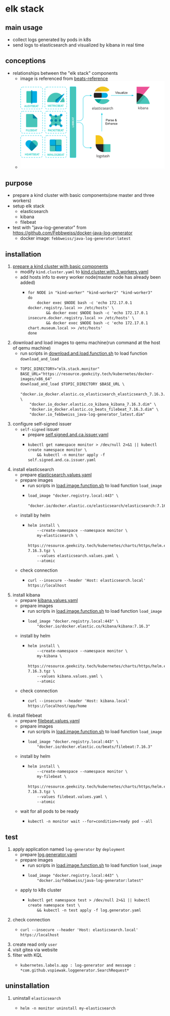 # elk stack

## main usage

* collect logs generated by pods in k8s
* send logs to elasticsearch and visualized by kibana in real time

## conceptions

* relationships between the "elk stack" components
    + image is referenced from
      [beats-reference](https://www.elastic.co/guide/en/beats/libbeat/current/beats-reference.html)
    + ![relationships.between.elk.stack.components.png](resources/elk.stack/relationships.between.elk.stack.components.png)

## purpose

* prepare a kind cluster with basic components(one master and three workers)
* setup elk stack
    * elasticsearch
    * kibana
    * filebeat
* test with "java-log-generator" from https://github.com/Febbweiss/docker-java-log-generator
    + docker image: `febbweiss/java-log-generator:latest`

## installation

1. [prepare a kind cluster with basic components](../basic/kind.cluster.md)
    * modify `kind.cluster.yaml` to [kind.cluster.with.3.workers.yaml](../resources/kind.cluster.with.3.workers.yaml.md)
    * add hosts info to every worker node(master node has already been added)
        + ```shell
          for NODE in "kind-worker" "kind-worker2" "kind-worker3"
          do
              docker exec $NODE bash -c 'echo 172.17.0.1 docker.registry.local >> /etc/hosts' \
                  && docker exec $NODE bash -c 'echo 172.17.0.1 insecure.docker.registry.local >> /etc/hosts' \
                  && docker exec $NODE bash -c 'echo 172.17.0.1 chart.museum.local >> /etc/hosts'
          done
          ```
2. download and load images to qemu machine(run command at the host of qemu machine)
    * run scripts
      in [download.and.load.function.sh](../resources/create.qemu.machine.for.kind/download.and.load.function.sh.md) to
      load function `download_and_load`
    * ```shell
      TOPIC_DIRECTORY="elk.stack.monitor"
      BASE_URL="https://resource.geekcity.tech/kubernetes/docker-images/x86_64"
      download_and_load $TOPIC_DIRECTORY $BASE_URL \
          "docker.io_docker.elastic.co_elasticsearch_elasticsearch_7.16.3.dim" \
          "docker.io_docker.elastic.co_kibana_kibana_7.16.3.dim" \
          "docker.io_docker.elastic.co_beats_filebeat_7.16.3.dim" \
          "docker.io_febbweiss_java-log-generator_latest.dim"
      ```
3. configure self-signed issuer
    * `self-signed` issuer
        + prepare [self.signed.and.ca.issuer.yaml](../basic/resources/cert.manager/self.signed.and.ca.issuer.yaml.md)
        + ```shell
          kubectl get namespace monitor > /dev/null 2>&1 || kubectl create namespace monitor \
              && kubectl -n monitor apply -f self.signed.and.ca.issuer.yaml
          ```
4. install elasticsearch
    * prepare [elasticsearch.values.yaml](resources/elk.stack/elasticsearch.values.yaml.md)
    * prepare images
        + run scripts in [load.image.function.sh](../resources/load.image.function.sh.md) to load function `load_image`
        + ```shell
          load_image "docker.registry.local:443" \
              "docker.io/docker.elastic.co/elasticsearch/elasticsearch:7.16.3"
          ```
    * install by helm
        + ```shell
          helm install \
              --create-namespace --namespace monitor \
              my-elasticsearch \
              https://resource.geekcity.tech/kubernetes/charts/https/helm.elastic.co/elasticsearch-7.16.3.tgz \
              --values elasticsearch.values.yaml \
              --atomic
          ```
    * check connection
        + ```shell
          curl --insecure --header 'Host: elasticsearch.local' https://localhost
          ```
5. install kibana
    * prepare [kibana.values.yaml](resources/elk.stack/kibana.values.yaml.md)
    * prepare images
        + run scripts in [load.image.function.sh](../resources/load.image.function.sh.md) to load function `load_image`
        + ```shell
          load_image "docker.registry.local:443" \
              "docker.io/docker.elastic.co/kibana/kibana:7.16.3"
          ```
    * install by helm
        + ```shell
          helm install \
              --create-namespace --namespace monitor \
              my-kibana \
              https://resource.geekcity.tech/kubernetes/charts/https/helm.elastic.co/kibana-7.16.3.tgz \
              --values kibana.values.yaml \
              --atomic
          ```
    * check connection
        + ```shell
          curl --insecure --header 'Host: kibana.local' https://localhost/app/home
          ```
6. install filebeat
    * prepare [filebeat.values.yaml](resources/elk.stack/filebeat.values.yaml.md)
    * prepare images
        + run scripts in [load.image.function.sh](../resources/load.image.function.sh.md) to load function `load_image`
        + ```shell
          load_image "docker.registry.local:443" \
              "docker.io/docker.elastic.co/beats/filebeat:7.16.3"
          ```
    * install by helm
        + ```shell
          helm install \
              --create-namespace --namespace monitor \
              my-filebeat \
              https://resource.geekcity.tech/kubernetes/charts/https/helm.elastic.co/filebeat-7.16.3.tgz \
              --values filebeat.values.yaml \
              --atomic
          ```
    * wait for all pods to be ready
        + ```shell
          kubectl -n monitor wait --for=condition=ready pod --all
          ```

## test

1. apply application named `log-generator` by `deployment`
    * prepare [log.generator.yaml](resources/elk.stack/log.generator.yaml.md)
    * prepare images
        + run scripts in [load.image.function.sh](../resources/load.image.function.sh.md) to load function `load_image`
        + ```shell
          load_image "docker.registry.local:443" \
              "docker.io/febbweiss/java-log-generator:latest"
          ```
    * apply to k8s cluster
        + ```shell
          kubectl get namespace test > /dev/null 2>&1 || kubectl create namespace test \
              && kubectl -n test apply -f log.generator.yaml
          ```
2. check connection
    * ```shell
      curl --insecure --header 'Host: elasticsearch.local' https://localhost
      ```
3. create read only `user`
4. visit gitea via website
5. filter with KQL
    + ```KQL
      kubernetes.labels.app : log-generator and message : *com.github.vspiewak.loggenerator.SearchRequest*
      ```

## uninstallation

1. uninstall `elasticsearch`
    * ```shell
      helm -n monitor uninstall my-elasticsearch
      ```